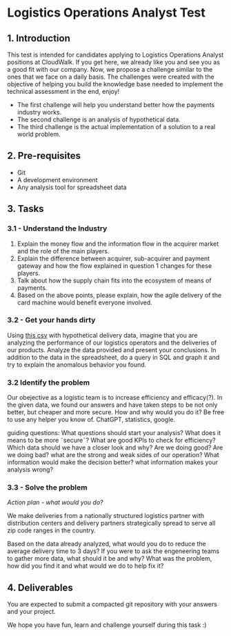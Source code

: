 # Logistics Operations Analyst Test

## 1. Introduction

This test is intended for candidates applying to Logistics Operations Analyst positions at CloudWalk.
If you get here, we already like you and see you as a good fit with our company. 
Now, we propose a challenge similar to the ones that we face on a daily basis.
The challenges were created with the objective of helping you build the knowledge base needed to implement 
the technical assessment in the end, enjoy!

- The first challenge will help you understand better how the payments industry works.
- The second challenge is an analysis of hypothetical data.
- The third challenge is the actual implementation of a solution to a real world problem.

## 2. Pre-requisites

- Git
- A development environment
- Any analysis tool for spreadsheet data

## 3. Tasks

### 3.1 - Understand the Industry

1. Explain the money flow and the information flow in the acquirer market and the role of the main players.
2. Explain the difference between acquirer, sub-acquirer and payment gateway and how the flow explained in question 1 changes for these players.
3. Talk about how the supply chain fits into the ecosystem of means of payments.
4. Based on the above points, please explain, how the agile delivery of the card machine would benefit everyone involved.

### 3.2 - Get your hands dirty

Using [this csv](https://github.com/fabiomdlima/Logistics/blob/main/logistics-case-v3.csv) 
with hypothetical delivery data, imagine that you are analyzing the performance of our logistics operators and the deliveries of our products.
Analyze the data provided and present your conclusions.
In addition to the data in the spreadsheet, do a query in SQL and graph it and try to explain the anomalous behavior you found.

### 3.2 Identify the problem
Our obejective as a logistic team is to increase efficiency and efficacy(?). In the given data, we found our answers and have taken steps to be not only better, but cheaper and more secure. How and why would you do it? 
Be free to use any helper you know of. ChatGPT, statistics, google. 


guiding questions: 
    What questions should start your analysis?
    What does it means to be more ˜secure˜?
    What are good KPIs to check for efficiency? 
    Which data should we have a closer look and why?
    Are we doing good? Are we doing bad?
    what are the strong and weak sides of our operation?
    What information would make the decision better?
    what information makes your analysis wrong?
    

### 3.3 - Solve the problem
*Action plan - what would you do?*

We make deliveries from a nationally structured logistics partner with distribution centers and delivery partners strategically spread to serve all zip code ranges in the country.

Based on the data already analyzed, what would you do to reduce the average delivery time to 3 days?
If you were to ask the engeneering teams to gather more data, what should it be and why?
What was the problem, how did you find it and what would we do to help fix it? 


## 4. Deliverables

You are expected to submit a compacted git repository with your answers and your project.

We hope you have fun, learn and challenge yourself during this task :)

